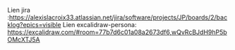 Lien jira :https://alexislacroix33.atlassian.net/jira/software/projects/JP/boards/2/backlog?epics=visible
Lien excalidraw-persona: https://excalidraw.com/#room=77b7d6c01a08a2673df6,wQvRcBJdH9hP5bOMcXTJ5A

